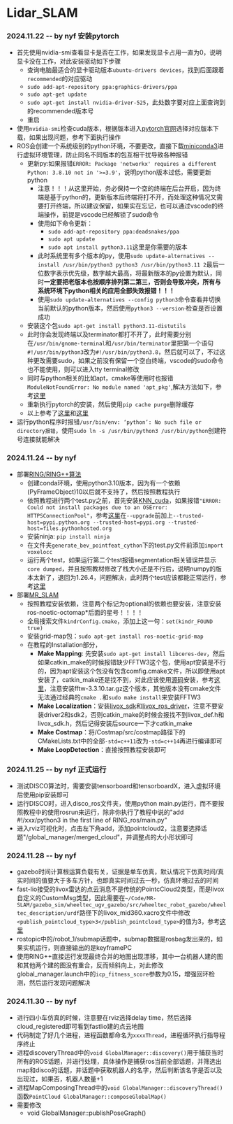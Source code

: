 # Lidar_SLAM

### 2024.11.22 -- by nyf 安装pytorch
- 首先使用nvidia-smi查看显卡是否在工作，如果发现显卡占用一直为0，说明显卡没在工作，对此安装驱动如下步骤
    - 查询电脑最适合的显卡驱动版本`ubuntu-drivers devices`，找到后面跟着`recommended`的对应驱动
    - `sudo add-apt-repository ppa:graphics-drivers/ppa`
    - `sudo apt-get update`
    - `sudo apt-get install nvidia-driver-525`，此处数字要对应上面查询到的recommended版本号
    - 重启
- 使用`nvidia-smi`检查cuda版本，根据版本进入[pytorch官网](https://pytorch.org/)选择对应版本下载，如果出现问题，参考下面执行操作
- ROS会创建一个系统级别的python环境，不要更改，直接下载[miniconda3](https://repo.anaconda.com/miniconda/)进行虚拟环境管理，防止同名不同版本的包互相干扰导致各种报错
    - 更新py:如果报错`ERROR: Package 'networkx' requires a different Python: 3.8.10 not in '>=3.9'`，说明python版本过低，需要更新python
        - 注意！！！从这里开始，务必保持一个空的终端在后台开启，因为终端是基于python的，更新版本后终端将打不开，而处理这种情况又需要打开终端，所以建议保留，如果实在忘记，也可以通过vscode的终端操作，前提是vscode已经解锁了sudo命令
        - 使用如下命令更新：
            - `sudo add-apt-repository ppa:deadsnakes/ppa`
            - `sudo apt update`
            - `sudo apt install python3.11`这里是你需要的版本
        - 此时系统里有多个版本的py，使用`sudo update-alternatives --install /usr/bin/python3 python3 /usr/bin/python3.11 2`最后一位数字表示优先级，数字越大最高，将最新版本的py设置为默认，同时**一定要把老版本也按顺序排列第二第三，否则会导致冲突，所有与系统环境下python相关的应用全部失效报错！！！**
        - 使用`sudo update-alternatives --config python3`命令查看并切换当前默认的python版本，然后使用`python3 --version`·检查是否设置成功
    - 安装这个包`sudo apt-get install python3.11-distutils`
    - 此时你会发现终端以及terminator都打不开了，此时需要分别在`/usr/bin/gnome-terminal`和`/usr/bin/terminator`里把第一个语句`#!/usr/bin/python3`改为`#!/usr/bin/python3.8`，然后就可以了，不过这种更改需要sudo，如果之前没有保留一个空白终端，vscode的sudo命令也不能使用，则可以进入tty terminal修改
    - 同时与python相关的比如apt，cmake等使用时也报错`ModuleNotFoundError: No module named 'apt_pkg'`,解决方法如下，参考[这里](https://blog.csdn.net/a18838956649/article/details/117612374)
    - 重新执行pytorch的安装，然后使用`pip cache purge`删除缓存
    - 以上参考了[这里](https://blog.csdn.net/DEVELOPERAA/article/details/133743389)和[这里](https://blog.csdn.net/chdlr/article/details/136989643)
- 运行python程序时报错`/usr/bin/env: ‘python’: No such file or directory报错`，使用`sudo ln -s /usr/bin/python3 /usr/bin/python`创建符号连接就能解决

### 2024.11.24 -- by nyf 
- 部署[RING/RING++算法](https://github.com/lus6-Jenny/RING)
    - 创建conda环境，使用python3.10版本，因为有一个依赖(PyFrameObject)10以后就不支持了，然后按照教程执行
    - 依照教程进行两个test.py之前，首先安装[KNN_cuda](https://github.com/unlimblue/KNN_CUDA)，如果报错`"ERROR: Could not install packages due to an OSError: HTTPSConnectionPool"`，参考[这里](https://gist.github.com/Kalffman/d873d84099784db808dce6c1bea65799)在`--upgrade`前加上`--trusted-host=pypi.python.org --trusted-host=pypi.org --trusted-host=files.pythonhosted.org `
    - 安装ninja: `pip install ninja`
    - 在文件夹`generate_bev_pointfeat_cython`下的test.py文件前添加`import voxelocc`
    - 运行两个test，如果运行第二个test报错segmentation相关错误并显示`core dumped`，并且按照教材修改了栈大小还是不行后，说明numpy的版本太新了，退回为1.26.4，问题解决，此时两个test应该都能正常运行，参考[这里](https://stackoverflow.com/questions/78778444/segmentation-fault-when-pass-a-numpy-array-to-open3d-utility-vector3dvector)
- 部署[MR_SLAM](https://github.com/MaverickPeter/MR_SLAM)
    - 按照教程安装依赖，注意两个标记为optional的依赖也要安装，注意安装ros-noetic-octomap*后面的星号！！！！
    - 全局搜索文件`kindrConfig.cmake`，添加上这一句：`set(kindr_FOUND true)`
    - 安装grid-map包：`sudo apt-get install ros-noetic-grid-map`
    - 在教程的Installation部分，
        - **Make Mapping**: 先安装`sudo apt-get install libceres-dev`，然后如果catkin_make的时候报错缺少FFTW3这个包，使用apt安装是不行的，因为apt安装这个包没有包含comfig.cmake文件，所以即使用apt安装了，catkin_make还是找不到，对此应该使用[源码](https://www.fftw.org/download.html)安装，参考[这里](https://blog.csdn.net/weixin_39258979/article/details/109941424)，注意安装fftw-3.3.10.tar.gz这个版本，其他版本没有cmake文件无法通过经典的`cmake .`和`sudo make install`来安装FFTW3
        - **Make Localization**：安装[livox_sdk](https://github.com/Livox-SDK/Livox-SDK)和[livox_ros_driver](https://github.com/Livox-SDK/livox_ros_driver)，注意不要安装driver2和sdk2，否则catkin_make的时候会报找不到livox_def.h和livox_sdk.h，然后记得安装后source一下才catkin_make
        - **Make Costmap**：将/Costmap/src/costmap路径下的CMakeLists.txt中的全部`-std=c++11`改为`-std=c++14`再进行编译即可
        - **Make LoopDetection**：直接按照教程安装即可

### 2024.11.25 -- by nyf 正式运行
- 测试DISCO算法时，需要安装tensorboard和tensorboardX，进入虚拟环境后使用pip安装即可
- 运行DISCO时，进入disco_ros文件夹，使用python main.py运行，而不要按照教程中的使用rosrun来运行，除非你执行了教程中说的"add #!/xxx/python3 in the first line of RING_ros/main.py"
- 进入rviz可视化时，点击左下角add，添加pointcloud2，注意要选择话题"/global_manager/merged_cloud"，并调整点的大小形状即可
### 2024.11.28 -- by nyf
- gazebo时间计算根运算负载有关，证据是单车仿真，默认情况下仿真时间/真实时间的值要大于多车方针，也即真实时间过去一秒，仿真环境过去的时间
- fast-lio接受的livox雷达的点云消息不是传统的PointcCloud2类型，而是livox自定义的CustomMsg类型，因此需要在`~/Code/MR-SLAM/gazebo_sim/wheeltec_ugv_gazebo/src/wheeltec_robot_gazebo/wheeltec_description/urdf`路径下的livox_mid360.xacro文件中修改`<publish_pointcloud_type>3</publish_pointcloud_type>`的值为3，参考[这里](https://github.com/ChEnYuAnYiKe/wheeltec_ugv_gazebo/tree/master/src/wheeltec_robot_gazebo/Mid360_simulation_plugin)
- rostopic中的/robot_1/submap话题中，submap数据是rosbag发出来的，如果实机运行，则直接输出的是keyframePC
- 使用RING++直接运行发现最终合并的地图出现漂移，其中一台机器人建的图和其他两个建的图没有重合，反而倾斜向上，对此修改global_manager.launch中的`icp_fitness_score`参数为0.15，增强回环检测，然后运行发现问题解决
### 2024.11.30 -- by nyf
- 进行四小车仿真的时候，注意要在rviz选择delay time，然后选择cloud_registered即可看到fastlio建的点云地图
- 代码制定了好几个进程，进程函数都命名为`xxxxThread`，进程循环执行指导程序终止
- 进程discoveryThread中的`void GlobalManager::discovery()`用于捕获当时所有的ROS话题，并进行处理，具体操作是捕获ros当前全部话题，并筛选出map和disco的话题，并话题中获取机器人的名字，然后判断该名字是否以及出现过，如果否，机器人数量+1
- 进程MapComposingThread中的`void GlobalManager::discoveryThread()`函数`PointCloud GlobalManager::composeGlobalMap()`
- 需要修改
    - void GlobalManager::publishPoseGraph()

